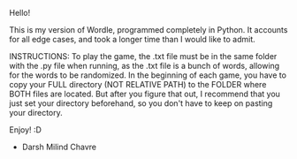 Hello!

This is my version of Wordle, programmed completely in Python. It accounts for all edge cases, and took a longer time than I would like to admit.

INSTRUCTIONS:
To play the game, the .txt file must be in the same folder with the .py file when running, as the .txt file is a bunch of words, allowing for the words to be randomized.
In the beginning of each game, you have to copy your FULL directory (NOT RELATIVE PATH) to the FOLDER where BOTH files are located. 
But after you figure that out, I recommend that you just set your directory beforehand, so you don't have to keep on pasting your directory.

Enjoy! :D

- Darsh Milind Chavre
